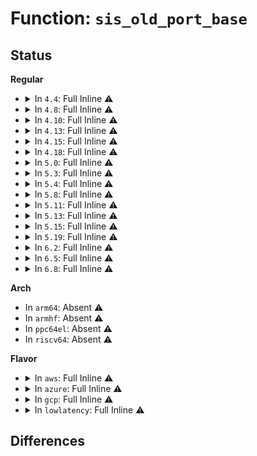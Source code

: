 # Function: <code>sis_old_port_base</code>

## Status
<b>Regular</b>
<ul>
<li>
<details>
<summary>In <code>4.4</code>: Full Inline ⚠️</summary>

**Collision:** Unique Static

**Inline:** Full

**Transformation:** False

**Instances:**

```
In drivers/ata/pata_sis.c (ffffffff815e3b53)
Location: drivers/ata/pata_sis.c:85
Inline: True
Inline callers:
  - drivers/ata/pata_sis.c:sis_100_set_dmamode
  - drivers/ata/pata_sis.c:sis_133_early_set_dmamode
  - drivers/ata/pata_sis.c:sis_old_set_dmamode
  - drivers/ata/pata_sis.c:sis_66_set_dmamode
  - drivers/ata/pata_sis.c:sis_old_set_piomode
  - drivers/ata/pata_sis.c:sis_100_set_piomode
```
</details>
</li>
<li>
<details>
<summary>In <code>4.8</code>: Full Inline ⚠️</summary>

**Collision:** Unique Static

**Inline:** Full

**Transformation:** False

**Instances:**

```
In drivers/ata/pata_sis.c (ffffffff8163d923)
Location: drivers/ata/pata_sis.c:85
Inline: True
Inline callers:
  - drivers/ata/pata_sis.c:sis_133_early_set_dmamode
  - drivers/ata/pata_sis.c:sis_100_set_dmamode
  - drivers/ata/pata_sis.c:sis_66_set_dmamode
  - drivers/ata/pata_sis.c:sis_old_set_dmamode
  - drivers/ata/pata_sis.c:sis_100_set_piomode
  - drivers/ata/pata_sis.c:sis_old_set_piomode
```
</details>
</li>
<li>
<details>
<summary>In <code>4.10</code>: Full Inline ⚠️</summary>

**Collision:** Unique Static

**Inline:** Full

**Transformation:** False

**Instances:**

```
In drivers/ata/pata_sis.c (ffffffff8166e993)
Location: drivers/ata/pata_sis.c:85
Inline: True
Inline callers:
  - drivers/ata/pata_sis.c:sis_133_early_set_dmamode
  - drivers/ata/pata_sis.c:sis_100_set_dmamode
  - drivers/ata/pata_sis.c:sis_66_set_dmamode
  - drivers/ata/pata_sis.c:sis_old_set_dmamode
  - drivers/ata/pata_sis.c:sis_100_set_piomode
  - drivers/ata/pata_sis.c:sis_old_set_piomode
```
</details>
</li>
<li>
<details>
<summary>In <code>4.13</code>: Full Inline ⚠️</summary>

**Collision:** Unique Static

**Inline:** Full

**Transformation:** False

**Instances:**

```
In drivers/ata/pata_sis.c (ffffffff81682f6f)
Location: drivers/ata/pata_sis.c:85
Inline: True
Inline callers:
  - drivers/ata/pata_sis.c:sis_133_early_set_dmamode
  - drivers/ata/pata_sis.c:sis_100_set_dmamode
  - drivers/ata/pata_sis.c:sis_66_set_dmamode
  - drivers/ata/pata_sis.c:sis_old_set_dmamode
  - drivers/ata/pata_sis.c:sis_100_set_piomode
  - drivers/ata/pata_sis.c:sis_old_set_piomode
```
</details>
</li>
<li>
<details>
<summary>In <code>4.15</code>: Full Inline ⚠️</summary>

**Collision:** Unique Static

**Inline:** Full

**Transformation:** False

**Instances:**

```
In drivers/ata/pata_sis.c (ffffffff816ec79f)
Location: drivers/ata/pata_sis.c:85
Inline: True
Inline callers:
  - drivers/ata/pata_sis.c:sis_133_early_set_dmamode
  - drivers/ata/pata_sis.c:sis_100_set_dmamode
  - drivers/ata/pata_sis.c:sis_66_set_dmamode
  - drivers/ata/pata_sis.c:sis_old_set_dmamode
  - drivers/ata/pata_sis.c:sis_100_set_piomode
  - drivers/ata/pata_sis.c:sis_old_set_piomode
```
</details>
</li>
<li>
<details>
<summary>In <code>4.18</code>: Full Inline ⚠️</summary>

**Collision:** Unique Static

**Inline:** Full

**Transformation:** False

**Instances:**

```
In drivers/ata/pata_sis.c (ffffffff8172912c)
Location: drivers/ata/pata_sis.c:85
Inline: True
Inline callers:
  - drivers/ata/pata_sis.c:sis_133_early_set_dmamode
  - drivers/ata/pata_sis.c:sis_100_set_dmamode
  - drivers/ata/pata_sis.c:sis_66_set_dmamode
  - drivers/ata/pata_sis.c:sis_old_set_dmamode
  - drivers/ata/pata_sis.c:sis_100_set_piomode
  - drivers/ata/pata_sis.c:sis_old_set_piomode
```
</details>
</li>
<li>
<details>
<summary>In <code>5.0</code>: Full Inline ⚠️</summary>

**Collision:** Unique Static

**Inline:** Full

**Transformation:** False

**Instances:**

```
In drivers/ata/pata_sis.c (ffffffff8174b8fc)
Location: drivers/ata/pata_sis.c:85
Inline: True
Inline callers:
  - drivers/ata/pata_sis.c:sis_133_early_set_dmamode
  - drivers/ata/pata_sis.c:sis_100_set_dmamode
  - drivers/ata/pata_sis.c:sis_66_set_dmamode
  - drivers/ata/pata_sis.c:sis_old_set_dmamode
  - drivers/ata/pata_sis.c:sis_100_set_piomode
  - drivers/ata/pata_sis.c:sis_old_set_piomode
```
</details>
</li>
<li>
<details>
<summary>In <code>5.3</code>: Full Inline ⚠️</summary>

**Collision:** Unique Static

**Inline:** Full

**Transformation:** False

**Instances:**

```
In drivers/ata/pata_sis.c (ffffffff817877dc)
Location: drivers/ata/pata_sis.c:86
Inline: True
Inline callers:
  - drivers/ata/pata_sis.c:sis_133_early_set_dmamode
  - drivers/ata/pata_sis.c:sis_100_set_dmamode
  - drivers/ata/pata_sis.c:sis_66_set_dmamode
  - drivers/ata/pata_sis.c:sis_old_set_dmamode
  - drivers/ata/pata_sis.c:sis_100_set_piomode
  - drivers/ata/pata_sis.c:sis_old_set_piomode
```
</details>
</li>
<li>
<details>
<summary>In <code>5.4</code>: Full Inline ⚠️</summary>

**Collision:** Unique Static

**Inline:** Full

**Transformation:** False

**Instances:**

```
In drivers/ata/pata_sis.c (ffffffff817ab3fc)
Location: drivers/ata/pata_sis.c:86
Inline: True
Inline callers:
  - drivers/ata/pata_sis.c:sis_133_early_set_dmamode
  - drivers/ata/pata_sis.c:sis_100_set_dmamode
  - drivers/ata/pata_sis.c:sis_66_set_dmamode
  - drivers/ata/pata_sis.c:sis_old_set_dmamode
  - drivers/ata/pata_sis.c:sis_100_set_piomode
  - drivers/ata/pata_sis.c:sis_old_set_piomode
```
</details>
</li>
<li>
<details>
<summary>In <code>5.8</code>: Full Inline ⚠️</summary>

**Collision:** Unique Static

**Inline:** Full

**Transformation:** False

**Instances:**

```
In drivers/ata/pata_sis.c (ffffffff818712ca)
Location: drivers/ata/pata_sis.c:86
Inline: True
Inline callers:
  - drivers/ata/pata_sis.c:sis_133_early_set_dmamode
  - drivers/ata/pata_sis.c:sis_100_set_dmamode
  - drivers/ata/pata_sis.c:sis_66_set_dmamode
  - drivers/ata/pata_sis.c:sis_old_set_dmamode
  - drivers/ata/pata_sis.c:sis_100_set_piomode
  - drivers/ata/pata_sis.c:sis_old_set_piomode
```
</details>
</li>
<li>
<details>
<summary>In <code>5.11</code>: Full Inline ⚠️</summary>

**Collision:** Unique Static

**Inline:** Full

**Transformation:** False

**Instances:**

```
In drivers/ata/pata_sis.c (ffffffff8187fdfa)
Location: drivers/ata/pata_sis.c:86
Inline: True
Inline callers:
  - drivers/ata/pata_sis.c:sis_133_early_set_dmamode
  - drivers/ata/pata_sis.c:sis_100_set_dmamode
  - drivers/ata/pata_sis.c:sis_66_set_dmamode
  - drivers/ata/pata_sis.c:sis_old_set_dmamode
  - drivers/ata/pata_sis.c:sis_100_set_piomode
  - drivers/ata/pata_sis.c:sis_old_set_piomode
```
</details>
</li>
<li>
<details>
<summary>In <code>5.13</code>: Full Inline ⚠️</summary>

**Collision:** Unique Static

**Inline:** Full

**Transformation:** False

**Instances:**

```
In drivers/ata/pata_sis.c (ffffffff8186266a)
Location: drivers/ata/pata_sis.c:86
Inline: True
Inline callers:
  - drivers/ata/pata_sis.c:sis_133_early_set_dmamode
  - drivers/ata/pata_sis.c:sis_100_set_dmamode
  - drivers/ata/pata_sis.c:sis_66_set_dmamode
  - drivers/ata/pata_sis.c:sis_old_set_dmamode
  - drivers/ata/pata_sis.c:sis_100_set_piomode
  - drivers/ata/pata_sis.c:sis_old_set_piomode
```
</details>
</li>
<li>
<details>
<summary>In <code>5.15</code>: Full Inline ⚠️</summary>

**Collision:** Unique Static

**Inline:** Full

**Transformation:** False

**Instances:**

```
In drivers/ata/pata_sis.c (ffffffff818f17da)
Location: drivers/ata/pata_sis.c:86
Inline: True
Inline callers:
  - drivers/ata/pata_sis.c:sis_133_early_set_dmamode
  - drivers/ata/pata_sis.c:sis_100_set_dmamode
  - drivers/ata/pata_sis.c:sis_66_set_dmamode
  - drivers/ata/pata_sis.c:sis_old_set_dmamode
  - drivers/ata/pata_sis.c:sis_100_set_piomode
  - drivers/ata/pata_sis.c:sis_old_set_piomode
```
</details>
</li>
<li>
<details>
<summary>In <code>5.19</code>: Full Inline ⚠️</summary>

**Collision:** Unique Static

**Inline:** Full

**Transformation:** False

**Instances:**

```
In drivers/ata/pata_sis.c (ffffffff81a43bee)
Location: drivers/ata/pata_sis.c:86
Inline: True
Inline callers:
  - drivers/ata/pata_sis.c:sis_133_early_set_dmamode
  - drivers/ata/pata_sis.c:sis_100_set_dmamode
  - drivers/ata/pata_sis.c:sis_66_set_dmamode
  - drivers/ata/pata_sis.c:sis_old_set_dmamode
  - drivers/ata/pata_sis.c:sis_100_set_piomode
  - drivers/ata/pata_sis.c:sis_old_set_piomode
```
</details>
</li>
<li>
<details>
<summary>In <code>6.2</code>: Full Inline ⚠️</summary>

**Collision:** Unique Static

**Inline:** Full

**Transformation:** False

**Instances:**

```
In drivers/ata/pata_sis.c (ffffffff81bca27e)
Location: drivers/ata/pata_sis.c:86
Inline: True
Inline callers:
  - drivers/ata/pata_sis.c:sis_133_early_set_dmamode
  - drivers/ata/pata_sis.c:sis_100_set_dmamode
  - drivers/ata/pata_sis.c:sis_66_set_dmamode
  - drivers/ata/pata_sis.c:sis_old_set_dmamode
  - drivers/ata/pata_sis.c:sis_100_set_piomode
  - drivers/ata/pata_sis.c:sis_old_set_piomode
```
</details>
</li>
<li>
<details>
<summary>In <code>6.5</code>: Full Inline ⚠️</summary>

**Collision:** Unique Static

**Inline:** Full

**Transformation:** False

**Instances:**

```
In drivers/ata/pata_sis.c (ffffffff81c21e2e)
Location: drivers/ata/pata_sis.c:86
Inline: True
Inline callers:
  - drivers/ata/pata_sis.c:sis_133_early_set_dmamode
  - drivers/ata/pata_sis.c:sis_100_set_dmamode
  - drivers/ata/pata_sis.c:sis_66_set_dmamode
  - drivers/ata/pata_sis.c:sis_old_set_dmamode
  - drivers/ata/pata_sis.c:sis_100_set_piomode
  - drivers/ata/pata_sis.c:sis_old_set_piomode
```
</details>
</li>
<li>
<details>
<summary>In <code>6.8</code>: Full Inline ⚠️</summary>

**Collision:** Unique Static

**Inline:** Full

**Transformation:** False

**Instances:**

```
In drivers/ata/pata_sis.c (ffffffff81c76fee)
Location: drivers/ata/pata_sis.c:86
Inline: True
Inline callers:
  - drivers/ata/pata_sis.c:sis_133_early_set_dmamode
  - drivers/ata/pata_sis.c:sis_100_set_dmamode
  - drivers/ata/pata_sis.c:sis_66_set_dmamode
  - drivers/ata/pata_sis.c:sis_old_set_dmamode
  - drivers/ata/pata_sis.c:sis_100_set_piomode
  - drivers/ata/pata_sis.c:sis_old_set_piomode
```
</details>
</li>
</ul>
<b>Arch</b>
<ul>
<li>
In <code>arm64</code>: Absent ⚠️
</li>
<li>
In <code>armhf</code>: Absent ⚠️
</li>
<li>
In <code>ppc64el</code>: Absent ⚠️
</li>
<li>
In <code>riscv64</code>: Absent ⚠️
</li>
</ul>
<b>Flavor</b>
<ul>
<li>
<details>
<summary>In <code>aws</code>: Full Inline ⚠️</summary>

**Collision:** Unique Static

**Inline:** Full

**Transformation:** False

**Instances:**

```
In drivers/ata/pata_sis.c (ffffffff8176ff1c)
Location: drivers/ata/pata_sis.c:86
Inline: True
Inline callers:
  - drivers/ata/pata_sis.c:sis_133_early_set_dmamode
  - drivers/ata/pata_sis.c:sis_100_set_dmamode
  - drivers/ata/pata_sis.c:sis_66_set_dmamode
  - drivers/ata/pata_sis.c:sis_old_set_dmamode
  - drivers/ata/pata_sis.c:sis_100_set_piomode
  - drivers/ata/pata_sis.c:sis_old_set_piomode
```
</details>
</li>
<li>
<details>
<summary>In <code>azure</code>: Full Inline ⚠️</summary>

**Collision:** Unique Static

**Inline:** Full

**Transformation:** False

**Instances:**

```
In drivers/ata/pata_sis.c (ffffffff8174fd6c)
Location: drivers/ata/pata_sis.c:86
Inline: True
Inline callers:
  - drivers/ata/pata_sis.c:sis_133_early_set_dmamode
  - drivers/ata/pata_sis.c:sis_100_set_dmamode
  - drivers/ata/pata_sis.c:sis_66_set_dmamode
  - drivers/ata/pata_sis.c:sis_old_set_dmamode
  - drivers/ata/pata_sis.c:sis_100_set_piomode
  - drivers/ata/pata_sis.c:sis_old_set_piomode
```
</details>
</li>
<li>
<details>
<summary>In <code>gcp</code>: Full Inline ⚠️</summary>

**Collision:** Unique Static

**Inline:** Full

**Transformation:** False

**Instances:**

```
In drivers/ata/pata_sis.c (ffffffff817a027c)
Location: drivers/ata/pata_sis.c:86
Inline: True
Inline callers:
  - drivers/ata/pata_sis.c:sis_133_early_set_dmamode
  - drivers/ata/pata_sis.c:sis_100_set_dmamode
  - drivers/ata/pata_sis.c:sis_66_set_dmamode
  - drivers/ata/pata_sis.c:sis_old_set_dmamode
  - drivers/ata/pata_sis.c:sis_100_set_piomode
  - drivers/ata/pata_sis.c:sis_old_set_piomode
```
</details>
</li>
<li>
<details>
<summary>In <code>lowlatency</code>: Full Inline ⚠️</summary>

**Collision:** Unique Static

**Inline:** Full

**Transformation:** False

**Instances:**

```
In drivers/ata/pata_sis.c (ffffffff817ba0fc)
Location: drivers/ata/pata_sis.c:86
Inline: True
Inline callers:
  - drivers/ata/pata_sis.c:sis_133_early_set_dmamode
  - drivers/ata/pata_sis.c:sis_100_set_dmamode
  - drivers/ata/pata_sis.c:sis_66_set_dmamode
  - drivers/ata/pata_sis.c:sis_old_set_dmamode
  - drivers/ata/pata_sis.c:sis_100_set_piomode
  - drivers/ata/pata_sis.c:sis_old_set_piomode
```
</details>
</li>
</ul>

## Differences
